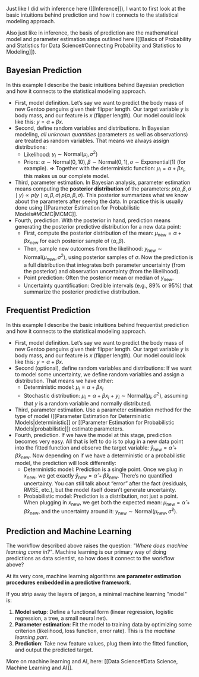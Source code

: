 Just like I did with inference here ([[Inference]]), I want to first look at the basic intuitions behind prediction and how it connects to the statistical modeling approach. 

Also just like in inference, the basis of prediction are the mathematical model and parameter estimation steps outlined here ([[Basics of Probability and Statistics for Data Science#Connecting Probability and Statistics to Modeling]]).
## Bayesian Prediction
In this example I describe the basic intuitions behind Bayesian prediction and how it connects to the statistical modeling approach.

- First, model definition. Let’s say we want to predict the body mass of new Gentoo penguins given their flipper length. Our target variable $y$ is body mass, and our feature is $x$ (flipper length). Our model could look like this: $y = \alpha + \beta x$.	
- Second, define random variables and distributions. In Bayesian modeling, _all unknown quantities_ (parameters as well as observations) are treated as random variables. That means we always assign distributions:
	- Likelihood: $y_i \sim \text{Normal}(\mu_i, \sigma^2)$
	- Priors: $\alpha \sim \text{Normal}(0,10), \beta \sim \text{Normal}(0,1), \sigma \sim \text{Exponential}(1)$ (for example).
	  => Together with the deterministic function: $\mu_i = \alpha + \beta x_i$, this makes us our complete model.
- Third, parameter estimation. In Bayesian analysis, parameter estimation means computing the **posterior distribution** of the parameters: $p(\alpha, \beta, \sigma \mid y) \propto p(y \mid \alpha, \beta, \sigma) \, p(\alpha, \beta, \sigma)$. This posterior summarizes what we know about the parameters after seeing the data. In practice this is usually done using [[Parameter Estimation for Probabilistic Models#MCMC|MCMC]].
- Fourth, prediction. With the posterior in hand, prediction means generating the posterior predictive distribution for a new data point:
	- First, compute the posterior distribution of the mean: $\mu_{\text{new}} = \alpha + \beta x_{\text{new}}$ for each posterior sample of $(\alpha, \beta)$.
	- Then, sample new outcomes from the likelihood: $y_{\text{new}} \sim \text{Normal}(\mu_{\text{new}}, \sigma^2)$, using posterior samples of $\sigma$.
	Now the prediction is a full distribution that integrates both parameter uncertainty (from the posterior) and observation uncertainty (from the likelihood).
	- Point prediction: Often the posterior mean or median of $y_{\text{new}}$.
	- Uncertainty quantification: Credible intervals (e.g., 89% or 95%) that summarize the posterior predictive distribution.
## Frequentist Prediction
In this example I describe the basic intuitions behind frequentist prediction and how it connects to the statistical modeling approach. 

- First, model definition. Let’s say we want to predict the body mass of new Gentoo penguins given their flipper length. Our target variable $y$ is body mass, and our feature is $x$ (flipper length). Our model could look like this: $y = α + βx$.
- Second (optional), define random variables and distributions: If we want to model some uncertainty, we define random variables and assign a distribution. That means we have either: 
	- Deterministic model: $\mu_i = \alpha + \beta x_i$
	- Stochastic distribution: $\mu_i = \alpha + \beta x_i$ + $y_i \sim \text{Normal}(\mu_i, \sigma^2)$, assuming that $y$ is a random variable and normally distributed. 
- Third, parameter estimation. Use a parameter estimation method for the type of model 
  ([[Parameter Estimation for Deterministic Models|deterministic]] or [[Parameter Estimation for Probabilistic Models|probabilistic]]) estimate parameters.
- Fourth, prediction. If we have the model at this stage, prediction becomes very easy. All that is left to do is to plug in a new data point into the fitted function and observe the target variable: $\hat{y}_{\text{new}} = \hat{α} + \hat{β}x_{\text{new}}$. Now depending on if we have a deterministic or a probabilistic model, the prediction will look differently:
	- Deterministic model: Prediction is a single point. Once we plug in $x_{\text{new}}$, we get exactly $\hat{y}_{\text{new}} = \hat{\alpha} + \hat{\beta} x{_\text{new}}$.
	  There’s no quantified uncertainty. You can still talk about “error” after the fact (residuals, RMSE, etc.), but the model itself doesn’t generate uncertainty.
	- Probabilistic model: Prediction is a distribution, not just a point. When plugging in  $x_{\text{new}}$, we get both the expected mean: $\mu_{\text{new}} = \hat{\alpha} + \hat{\beta} x_{\text{new}}$, and the uncertainty around it: $y_{\text{new}} \sim \text{Normal}(\mu_{\text{new}}, \hat{\sigma}^2)$.
## Prediction and Machine Learning
The workflow described above raises the question: *"Where does machine learning come in?"*. Machine learning is our primary way of doing predictions as data scientist, so how does it connect to the workflow above?

At its very core, machine learning algorithms **are parameter estimation procedures embedded in a predictive framework**.

If you strip away the layers of jargon, a minimal machine learning "model" is:
1. **Model setup**: Define a functional form (linear regression, logistic regression, a tree, a small neural net).
2. **Parameter estimation**: Fit the model to training data by optimizing some criterion (likelihood, loss function, error rate). This is the _machine learning part_.
3. **Prediction**: Take new feature values, plug them into the fitted function, and output the predicted target.

More on machine learning and AI, here: [[Data Science#Data Science, Machine Learning and AI]].
